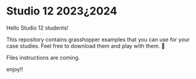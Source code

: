 # Studio 12 2023¿2024

Hello Studio 12 students!

This repository contains grasshopper examples that you can use for your case studies. 
Feel free to download them and play with them. 🛬

Files instructions are coming. 

enjoy!!



